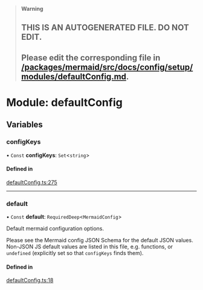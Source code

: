 > **Warning**
>
> ## THIS IS AN AUTOGENERATED FILE. DO NOT EDIT.
>
> ## Please edit the corresponding file in [/packages/mermaid/src/docs/config/setup/modules/defaultConfig.md](../../../../packages/mermaid/src/docs/config/setup/modules/defaultConfig.md).

# Module: defaultConfig

## Variables

### configKeys

• `Const` **configKeys**: `Set`<`string`>

#### Defined in

[defaultConfig.ts:275](https://github.com/mermaid-js/mermaid/blob/master/packages/mermaid/src/defaultConfig.ts#L275)

---

### default

• `Const` **default**: `RequiredDeep`<`MermaidConfig`>

Default mermaid configuration options.

Please see the Mermaid config JSON Schema for the default JSON values.
Non-JSON JS default values are listed in this file, e.g. functions, or
`undefined` (explicitly set so that `configKeys` finds them).

#### Defined in

[defaultConfig.ts:18](https://github.com/mermaid-js/mermaid/blob/master/packages/mermaid/src/defaultConfig.ts#L18)
